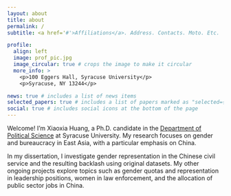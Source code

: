 ```yaml
---
layout: about
title: about
permalink: /
subtitle: <a href='#'>Affiliations</a>. Address. Contacts. Moto. Etc.

profile:
  align: left
  image: prof_pic.jpg
  image_circular: true # crops the image to make it circular
  more_info: >
    <p>100 Eggers Hall, Syracuse University</p>
    <p>Syracuse, NY 13244</p>

news: true # includes a list of news items
selected_papers: true # includes a list of papers marked as "selected={true}"
social: true # includes social icons at the bottom of the page
---
```



Welcome! I’m Xiaoxia Huang, a Ph.D. candidate in the [Department of Political Science](https://www.maxwell.syr.edu/academics/political-science-department) at Syracuse University. My research focuses on gender and bureaucracy in East Asia, with a particular emphasis on China.

In my dissertation, I investigate gender representation in the Chinese civil service and the resulting backlash using original datasets. My other ongoing projects explore topics such as gender quotas and representation in leadership positions, women in law enforcement, and the allocation of public sector jobs in China.
